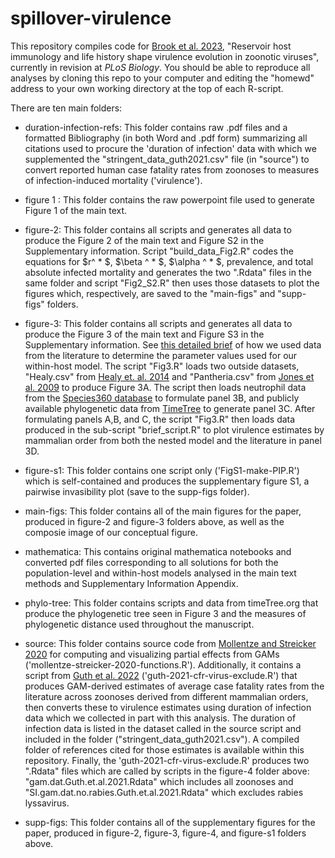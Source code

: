 # spillover-virulence

This repository compiles code for [Brook et al. 2023](https://doi.org/10.1101/2021.10.06.463372), "Reservoir host immunology and life history shape virulence evolution in zoonotic viruses", currently in revision at *PLoS Biology*. You should be able to reproduce all analyses by cloning this repo to your computer and editing the "homewd" address to your own working directory at the top of each R-script. 

There are ten main folders:

- duration-infection-refs: This folder contains raw .pdf files and a formatted Bibliography (in both Word and .pdf form) summarizing all citations used to procure the 'duration of infection' data with which we supplemented the "stringent_data_guth2021.csv" file (in "source") to convert reported human case fatality rates from zoonoses to measures of infection-induced mortality ('virulence').

- figure 1 : This folder contains the raw powerpoint file used to generate Figure 1 of the main text.

- figure-2: This folder contains all scripts and generates all data to produce the Figure 2 of the main text and Figure S2 in the Supplementary information.  Script "build_data_Fig2.R" codes the equations for $r^ * $, $\beta ^ * $, $\alpha ^ * $, prevalence, and total absolute infected mortality  and generates the two ".Rdata" files in the same folder and script "Fig2_S2.R" then uses those datasets to plot the figures which, respectively, are saved to the "main-figs" and "supp-figs" folders. 

- figure-3: This folder contains all scripts and generates all data to produce the Figure 3 of the main text and Figure S3 in the Supplementary information. See [this detailed brief](/figure-3/within-host-scaling.md) of how we used data from the literature to determine the parameter values used for our within-host model. The script "Fig3.R" loads two outside datasets, "Healy.csv" from [Healy et. al. 2014](https://doi.org/10.1098/rspb.2014.0298)  and "Pantheria.csv" from [Jones et al. 2009](https://doi.org/10.1890/08-1494.1) to produce Figure 3A. The script then loads neutrophil data from the [Species360 database](https://zims.species360.org/) to formulate panel 3B, and publicly available phylogenetic data from [TimeTree](http://www.timetree.org/) to generate panel 3C. After formulating panels A,B, and C, the script "Fig3.R" then loads data produced in the sub-script "brief_script.R" to plot virulence estimates by mammalian order from both the nested model and the literature in panel 3D.

- figure-s1: This folder contains one script only ('FigS1-make-PIP.R') which is self-contained and produces the supplementary figure S1, a pairwise invasibility plot (save to the supp-figs folder).

- main-figs:  This folder contains all of the main figures for the paper, produced in figure-2 and figure-3 folders above, as well as the composie image of our conceptual figure.

- mathematica: This contains original mathematica notebooks and converted pdf files corresponding to all solutions for both the population-level and within-host models analysed in the main text methods and Supplementary Information Appendix.

- phylo-tree: This folder contains scripts and data from timeTree.org that produce the phylogenetic tree seen in Figure 3 and the measures of phylogenetic distance used throughout the manuscript.

- source: This folder contains source code from [Mollentze and Streicker 2020](https://doi.org/10.1073/pnas.1919176117) for computing and visualizing partial effects from GAMs ('mollentze-streicker-2020-functions.R'). Additionally, it contains a script from [Guth et al. 2022](https://doi.org/10.1073/pnas.211362811) ('guth-2021-cfr-virus-exclude.R') that produces GAM-derived estimates of average case fatality rates from the literature across zoonoses derived from different mammalian orders, then converts these to virulence estimates using duration of infection data which we collected in part with this analysis. The duration of infection data is listed in the dataset called in the source script and included in the folder ("stringent_data_guth2021.csv"). A compiled folder of references cited for those estimates is available within this repository. Finally, the 'guth-2021-cfr-virus-exclude.R' produces two ".Rdata" files which are called by scripts in the figure-4 folder above: "gam.dat.Guth.et.al.2021.Rdata" which includes all zoonoses and "SI.gam.dat.no.rabies.Guth.et.al.2021.Rdata" which excludes rabies lyssavirus.

- supp-figs:  This folder contains all of the supplementary figures for the paper, produced in figure-2, figure-3, figure-4, and figure-s1 folders above.